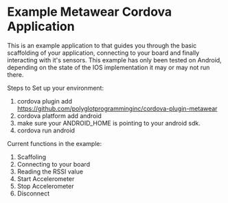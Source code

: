 Example Metawear Cordova Application
====================================

This is an example application to that guides you through the basic scaffolding of your application,  connecting to your board and finally interacting with it's sensors.  This example has only been tested on Android,  depending on the state of the IOS implementation it may or may not run there.

Steps to Set up your environment:

1. cordova plugin add https://github.com/polyglotprogramminginc/cordova-plugin-metawear
2. cordova platform add android
3. make sure your ANDROID_HOME is pointing to your android sdk.
4. cordova run android

Current functions in the example:

1. Scaffoling
2. Connecting to your board
3. Reading the RSSI value
4. Start Accelerometer
5. Stop Accelerometer
6. Disconnect
